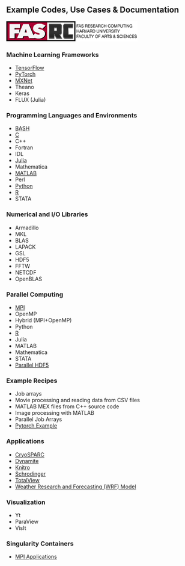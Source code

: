 ## Example Codes, Use Cases & Documentation

<img src="Images/rc-logo-text_2017-88.png" alt="PyTorch-logo" width="350"/>


### Machine Learning Frameworks

* [TensorFlow](AI/TensorFlow)
* [PyTorch](AI/PyTorch)
* [MXNet](AI/MXNet)
* Theano
* Keras
* FLUX (Julia)  

### Programming Languages and Environments
    
* [BASH](Languages/BASH)
* [C](Languages/C)  
* C++  
* Fortran  
* IDL  
* [Julia](Languages/Julia)  
* Mathematica  
* [MATLAB](Languages/MATLAB)  
* Perl  
* [Python](Languages/Python)
* [R](Languages/R)  
* STATA

### Numerical and I/O Libraries
   
* Armadillo
* MKL
* BLAS
* LAPACK
* GSL
* HDF5
* FFTW
* NETCDF
* OpenBLAS

### Parallel Computing

* [MPI](Parallel_Computing/MPI)
* OpenMP
* Hybrid (MPI+OpenMP)
* Python
* [R](Parallel_Computing/R)
* Julia
* MATLAB
* Mathematica
* STATA
* [Parallel HDF5](Parallel_Computing/Parallel_HDF5)

### Example Recipes

* Job arrays
* Movie processing and reading data from CSV files
* MATLAB MEX files from C++ source code
* Image processing with MATLAB 
* Parallel Job Arrays
* [Pytorch Example](Example_Recipes/pytorch)

### Applications

* [CryoSPARC](Applications/CryoSPARC)
* [Dynamite](Applications/Dynamite)
* [Knitro](Applications/Knitro)
* [Schrodinger](Applications/Schrodinger)
* [TotalView](Applications/TotalView)
* [Weather Research and Forecasting (WRF) Model](Applications/WRF_Model)

### Visualization

* Yt
* ParaView
* VisIt

### Singularity Containers

* [MPI Applications](Singularity_Containers/MPI_Apps)
